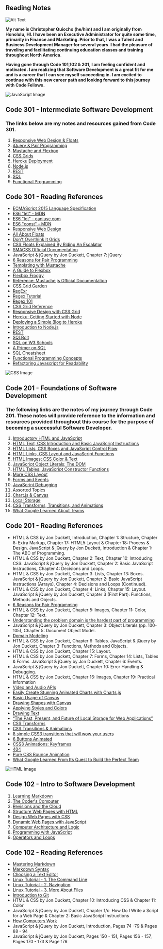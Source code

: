 ## Reading Notes


![Alt Text](https://www.picpedia.org/highway-signs/images/software-development.jpg)     


**My name is Christopher Quiocho (he/him) and I am originally from Honolulu, HI. I have been an Executive Administrator for quite some time, primarily in Finance and Marketing. Prior to that, I was a Talent and Business Development Manager for several years. I had the pleasure of traveling and facilitating continuing education classes and training throughout North America.**

**Having gone through Code 101,102 & 201, I am feeling confident and motivated. I am realizing that Software Development is a great fit for me and is a career that I can see myself succeeding in. I am excited to continue with this new career path and looking forward to this journey with Code Fellows.**


![JavaScript Image](img/javascript-image.jpg) 


## Code 301 - Intermediate Software Development

### The links below are my notes and resources gained from Code 301. 

1. [Responsive Web Design & Floats](https://cquiocho.github.io/reading-notes/class-301-01)
1. [jQuery & Pair Programming](https://cquiocho.github.io/reading-notes/class-301-02)
1. [Mustache and Flexbox](https://cquiocho.github.io/reading-notes/class-301-03)
1. [CSS Grids](https://cquiocho.github.io/reading-notes/class-301-04)
1. [Heroku Deployment](https://cquiocho.github.io/reading-notes/class-301-05)
1. [Node.js](https://cquiocho.github.io/reading-notes/class-301-06)
1. [REST](https://cquiocho.github.io/reading-notes/class-301-07)
1. [SQL](https://cquiocho.github.io/reading-notes/class-301-08)
1. [Functional Programming](https://cquiocho.github.io/reading-notes/class-301-09)

## Code 301 - Reading References

- [ECMAScript 2015 Language Specification](https://www.ecma-international.org/ecma-262/6.0/)
- [ES6 "let" - MDN](https://developer.mozilla.org/en-US/docs/Web/JavaScript/Reference/Statements/let)
- [ES6 "let" - caniuse.com](https://caniuse.com/#feat=let)
- [ES6 "const" - MDN](https://developer.mozilla.org/en-US/docs/Web/JavaScript/Reference/Statements/const)
- [Responsive Web Design](https://learn.shayhowe.com/advanced-html-css/responsive-web-design/)
- [All About Floats](https://css-tricks.com/all-about-floats/)
- [Don't Overthink It Grids](https://css-tricks.com/dont-overthink-it-grids/)
- [CSS Floats Explained By Riding An Escalator](https://www.freecodecamp.org/news/css-floats-explained-by-riding-an-escalator-57fa55232333/)
- [SMACSS Official Documentation](http://smacss.com/)
- JavaScript & jQuery by Jon Duckett, Chapter 7: jQuery
- [6 Reasons for Pair Programming](https://www.codefellows.org/blog/6-reasons-for-pair-programming/)
- [Templating with Mustache](https://medium.com/@1sherlynn/javascript-templating-language-and-engine-mustache-js-with-node-and-express-f4c2530e73b2)
- [A Guide to Flexbox](https://css-tricks.com/snippets/css/a-guide-to-flexbox/)
- [Flexbox Froggy](https://flexboxfroggy.com/)
- [Reference: Mustache.js Official Documentation](https://github.com/janl/mustache.js)
- [CSS Grid Garden](https://cssgridgarden.com/)
- [RegExr](https://regexr.com/)
- [Regex Tutorial](https://medium.com/factory-mind/regex-tutorial-a-simple-cheatsheet-by-examples-649dc1c3f285)
- [Regex 101](https://regex101.com/)
- [CSS Grid Reference](https://css-tricks.com/snippets/css/complete-guide-grid/)
- [Responsive Design with CSS Grid](https://medium.com/samsung-internet-dev/common-responsive-layouts-with-css-grid-and-some-without-245a862f48df)
- [Heroku: Getting Started with Node](https://devcenter.heroku.com/articles/getting-started-with-nodejs)
- [Deploying a Simple Blog to Heroku](https://canvas.instructure.com/courses/2258674/discussion_topics/9594365?module_item_id=35223239)
- [Introduction to Node.js](https://www.sitepoint.com/an-introduction-to-node-js/)
- [REST](https://gist.github.com/brookr/5977550)
- [SQLBolt](https://sqlbolt.com/)
- [SQL on W3 Schools](https://www.w3schools.com/sql/trysql.asp?filename=trysql_select_all)
- [A Primer on SQL](https://openlibra.com/en/book/a-primer-on-sql-3rd-edition)
- [SQL Cheatsheet](http://www.cheat-sheets.org/sites/sql.su/)
- [Functional Programming Concepts](https://medium.com/the-renaissance-developer/concepts-of-functional-programming-in-javascript-6bc84220d2aa)
- [Refactoring Javascript for Readability](https://dev.to/healeycodes/refactoring-javascript-for-performance-and-readability-with-examples-1hec)


![CSS Image](img/css-image.jpg)  


## Code 201 - Foundations of Software Development

### The following links are the notes of my journey through Code 201. These notes will provide reference to the information and resources provided throughout this course for the purpose of becoming a successful Software Developer.

1. [Introductory HTML and JavaScript](https://cquiocho.github.io/reading-notes/class-01)
1. [HTML Text, CSS Introduction and Basic JavaScript Instructions](https://cquiocho.github.io/reading-notes/class-02)
1. [HTML Lists, CSS Boxes and JavaScript Control Flow](https://cquiocho.github.io/reading-notes/class-03)
1. [HTML Links, CSS Layout and JavaScript Functions](https://cquiocho.github.io/reading-notes/class-04)
1. [HTML Images; CSS Color & Text](https://cquiocho.github.io/reading-notes/class-05)
1. [JavaScript Object Literals; The DOM](https://cquiocho.github.io/reading-notes/class-06)
1. [HTML Tables; JavaScript Constructor Functions](https://cquiocho.github.io/reading-notes/class-07)
1. [More CSS Layout](https://cquiocho.github.io/reading-notes/class-08)
1. [Forms and Events](https://cquiocho.github.io/reading-notes/class-09)
1. [JavaScript Debugging](https://cquiocho.github.io/reading-notes/class-10)
1. [Assorted Topics](https://cquiocho.github.io/reading-notes/class-11)
1. [Chart.js & Canvas](https://cquiocho.github.io/reading-notes/class-12)
1. [Local Storage](https://cquiocho.github.io/reading-notes/class-13)
1. [CSS Transforms, Transitions, and Animations](https://cquiocho.github.io/reading-notes/class-14)
1. [What Google Learned About Teams](https://cquiocho.github.io/reading-notes/class-15)

## Code 201 - Reading References

- HTML & CSS by Jon Duckett, Introduction, Chapter 1: Structure, Chapter 8: Extra Markup, Chapter 17: HTML5 Layout & Chapter 18: Process & Design. JavaScript & jQuery by Jon Duckett, Introduction & Chapter 1: The ABC of Programming.
- HTML & CSS by Jon Duckett, Chapter 2: Text, Chapter 10: Introducing CSS. JavaScript & jQuery by Jon Duckett, Chapter 2: Basic JavaScript Instructions, Chapter 4: Decisions and Loops.
- HTML & CSS by Jon Duckett, Chapter 3: Lists, Chapter 13: Boxes. JavaScript & jQuery by Jon Duckett, Chapter 2: Basic JavaScript Instructions (Arrays), Chapter 4: Decisions and Loops (Continued).
- HTML & CSS by Jon Duckett, Chapter 4: Links, Chapter 15: Layout. JavaScript & jQuery by Jon Duckett, Chapter 3 (First Part): Functions, Methods and Objects.
- [6 Reasons for Pair Programming](https://www.codefellows.org/blog/6-reasons-for-pair-programming/)
- HTML & CSS by Jon Duckett, Chapter 5: Images, Chapter 11: Color, Chapter 12: Text.
- [Understanding the problem domain is the hardest part of programming](https://simpleprogrammer.com/understanding-the-problem-domain-is-the-hardest-part-of-programming/)
- JavaScript & jQuery by Jon Duckett, Chapter 3: Object Literals (pp. 100-105), Chapter 5: Document Object Model.
- [Domain Modeling](https://github.com/codefellows/domain_modeling#domain-modeling)
- HTML & CSS by Jon Duckett, Chapter 6: Tables. JavaScript & jQuery by Jon Duckett, Chapter 3: Functions, Methods and Objects.
- HTML & CSS by Jon Duckett, Chapter 15: Layout.
- HTML & CSS by Jon Duckett, Chapter 7: Forms, Chapter 14: Lists, Tables & Forms. JavaScript & jQuery by Jon Duckett, Chapter 6: Events.
- JavaScript & jQuery by Jon Duckett, Chapter 10: Error Handling & Debugging.
- HTML & CSS by Jon Duckett, Chapter 16: Images, Chapter 19: Practical Information
- [Video and Audio APIs](https://developer.mozilla.org/en-US/docs/Learn/JavaScript/Client-side_web_APIs/Video_and_audio_APIs)
- [Easily Create Stunning Animated Charts with Charts.js](https://www.webdesignerdepot.com/2013/11/easily-create-stunning-animated-charts-with-chart-js/)
- [Basic Usage of Canvas](https://developer.mozilla.org/en-US/docs/Web/API/Canvas_API/Tutorial/Basic_usage)
- [Drawing Shapes with Canvas](https://developer.mozilla.org/en-US/docs/Web/API/Canvas_API/Tutorial/Drawing_shapes)
- [Applying Styles and Colors](https://developer.mozilla.org/en-US/docs/Web/API/Canvas_API/Tutorial/Applying_styles_and_colors)
- [Drawing Text](https://developer.mozilla.org/en-US/docs/Web/API/Canvas_API/Tutorial/Drawing_text)
- [“The Past, Present, and Future of Local Storage for Web Applications”](http://diveinto.html5doctor.com/storage.html)
- [CSS Transforms](http://diveinto.html5doctor.com/storage.html)
- [CSS Transitions & Animations](http://diveinto.html5doctor.com/storage.html)
- [8 simple CSS3 transitions that will wow your users](http://diveinto.html5doctor.com/storage.html)
- [6 Buttons Animated](http://diveinto.html5doctor.com/storage.html)
- [CSS3 Animations: Keyframes](http://diveinto.html5doctor.com/storage.html)
- [404](http://diveinto.html5doctor.com/storage.html)
- [Pure CSS Bounce Animation](http://diveinto.html5doctor.com/storage.html)
- [What Google Learned From Its Quest to Build the Perfect Team](http://diveinto.html5doctor.com/storage.html)



![HTML Image](img/html-image.jpg)  


## Code 102 - Intro to Software Development

1. [Learning Markdown](https://cquiocho.github.io/reading-notes/learning-markdown)
1. [The Coder's Computer](https://cquiocho.github.io/reading-notes/the-coders-computer)
1. [Revisions and the Cloud](https://cquiocho.github.io/reading-notes/revisions-and-the-cloud)
1. [Structure Web Pages with HTML](https://cquiocho.github.io/reading-notes/structure-web-page-html)
1. [Design Web Pages with CSS](https://cquiocho.github.io/reading-notes/design-web-page-css)
1. [Dynamic Web Pages with JavaScript](https://cquiocho.github.io/reading-notes/dynamic-web-page-javascript)
1. [Computer Architecture and Logic](https://cquiocho.github.io/reading-notes/computer-architecture-and-logic)
1. [Programming with JavaScript](https://cquiocho.github.io/reading-notes/programming-with-javascript)
1. [Operators and Loops](https://cquiocho.github.io/reading-notes/operators-and-loops)

## Code 102 - Reading References

- [Mastering Markdown](https://guides.github.com/features/mastering-markdown/)
- [Markdown Syntax](https://docs.github.com/en/github/writing-on-github/basic-writing-and-formatting-syntax)
- [Choosing a Text Editor](https://codefellows.github.io/code-102-guide/curriculum/class-02/Choosing-A-Text-Editor--The-Older-Coder.pdf)
- [Linux Tutorial - 1. The Command Line](https://ryanstutorials.net/linuxtutorial/commandline.php)
- [Linux Tutorial - 2. Navigation](https://ryanstutorials.net/linuxtutorial/navigation.php)
- [Linux Tutorial - 3. More About Files](https://ryanstutorials.net/linuxtutorial/aboutfiles.php)
- [Introduction to Git](https://blog.udemy.com/git-tutorial-a-comprehensive-guide/)
- HTML & CSS by Jon Duckett, Chapter 10: Introducing CSS & Chapter 11: Color
- JavaScript & jQuery by Jon Duckett, Chapter 1/c: How Do I Write a Script for a Web Page & Chapter 2: Basic JavaScript Instructions
- [How Computers Work](https://www.youtube.com/playlist?list=PLzdnOPI1iJNcsRwJhvksEo1tJqjIqWbN-)
- JavaScript & jQuery by Jon Duckett, Introduction, Pages 74 -79 & Pages 88 - 94
- JavaScript & jQuery by Jon Duckett, Pages 150 - 151, Pages 156 - 157, Pages 170 - 173 & Page 176